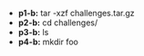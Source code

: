 - **p1-b:** tar -xzf challenges.tar.gz 
- **p2-b:** cd challenges/
- **p3-b:** ls
- **p4-b:** mkdir foo